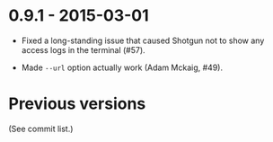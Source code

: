 0.9.1 - 2015-03-01
==================

* Fixed a long-standing issue that caused Shotgun not to show any access logs
  in the terminal (#57).

* Made `--url` option actually work (Adam Mckaig, #49).

Previous versions
=================

(See commit list.)
